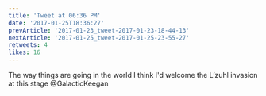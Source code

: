 ```yaml
---
title: 'Tweet at 06:36 PM'
date: '2017-01-25T18:36:27'
prevArticle: '2017-01-23_tweet-2017-01-23-18-44-13'
nextArticle: '2017-01-25_tweet-2017-01-25-23-55-27'
retweets: 4
likes: 16
---
```

The way things are going in the world I think I'd welcome the L’zuhl invasion at this stage @GalacticKeegan